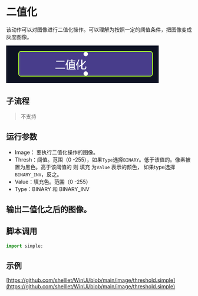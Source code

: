 # 二值化 
该动作可以对图像进行二值化操作。可以理解为按照一定的阈值条件，把图像变成灰度图像。

![action](./images/03.png ':size=90%')


## 子流程
> 不支持

## 运行参数


* Image： 要执行二值化操作的图像。
* Thresh：阈值。范围（0 -255），如果`Type`选择`BINARY`。低于该值的。像素被置为黑色。高于该阈值的 则 填充 为`Value` 表示的颜色， 如果type选择`BINARY_INV`，反之。
* Value：填充色。范围（0 -255）
* Type：BINARY 和 BINARY_INV

## 输出二值化之后的图像。


## 脚本调用

```python
import simple;

```

## 示例

[https://github.com/shelllet/WinUi/blob/main/image/threshold.simple](https://github.com/shelllet/WinUi/blob/main/image/threshold.simple)


